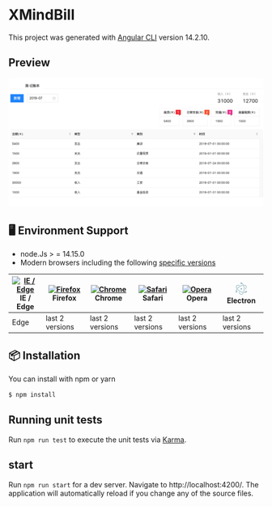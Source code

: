# XMindBill

This project was generated with [Angular CLI](https://github.com/angular/angular-cli) version 14.2.10.

## Preview
![Alt text](image.png)

## 🖥 Environment Support
* node.Js > = 14.15.0
* Modern browsers including the following [specific versions](https://angular.io/guide/browser-support)

| [<img src="https://raw.githubusercontent.com/alrra/browser-logos/master/src/edge/edge_48x48.png" alt="IE / Edge" width="24px" height="24px" />](http://godban.github.io/browsers-support-badges/)</br>IE / Edge | [<img src="https://raw.githubusercontent.com/alrra/browser-logos/master/src/firefox/firefox_48x48.png" alt="Firefox" width="24px" height="24px" />](http://godban.github.io/browsers-support-badges/)</br>Firefox | [<img src="https://raw.githubusercontent.com/alrra/browser-logos/master/src/chrome/chrome_48x48.png" alt="Chrome" width="24px" height="24px" />](http://godban.github.io/browsers-support-badges/)</br>Chrome | [<img src="https://raw.githubusercontent.com/alrra/browser-logos/master/src/safari/safari_48x48.png" alt="Safari" width="24px" height="24px" />](http://godban.github.io/browsers-support-badges/)</br>Safari | [<img src="https://raw.githubusercontent.com/alrra/browser-logos/master/src/opera/opera_48x48.png" alt="Opera" width="24px" height="24px" />](http://godban.github.io/browsers-support-badges/)</br>Opera | [<img src="https://raw.githubusercontent.com/alrra/browser-logos/master/src/electron/electron_48x48.png" alt="Electron" width="24px" height="24px" />](http://godban.github.io/browsers-support-badges/)</br>Electron |
| --------- | --------- | --------- | --------- | --------- | --------- |
| Edge | last 2 versions | last 2 versions | last 2 versions | last 2 versions | last 2 versions

## 📦 Installation
You can install with npm or yarn

```bash
$ npm install
```

## Running unit tests

Run `npm run test` to execute the unit tests via [Karma](https://karma-runner.github.io).

## start

Run `npm run start` for a dev server. Navigate to http://localhost:4200/. The application will automatically reload if you change any of the source files.





